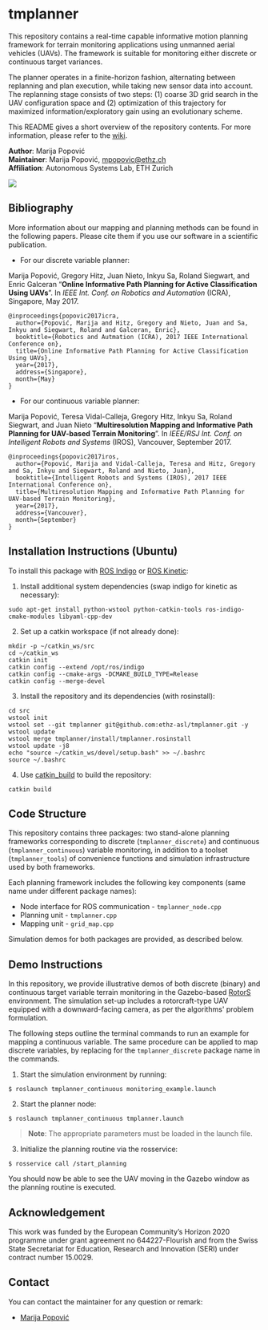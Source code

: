 # tmplanner
This repository contains a real-time capable informative motion planning framework for terrain monitoring applications using unmanned aerial vehicles (UAVs). The framework is suitable for monitoring either discrete or continuous target variances.

The planner operates in a finite-horizon fashion, alternating between replanning and plan execution, while taking new sensor data into account. The replanning stage consists of two steps: (1) coarse 3D grid search in the UAV configuration space and (2) optimization of this trajectory for maximized information/exploratory gain using an evolutionary scheme.

This README gives a short overview of the repository contents. For more information, please refer to the [wiki](https://github.com/ethz-asl/tmplanner/wiki).

**Author**: Marija Popović  
**Maintainer**: Marija Popović, mpopovic@ethz.ch  
**Affiliation**: Autonomous Systems Lab, ETH Zurich

![]("https://i.imgur.com/AE2SzrI.jpg")

## Bibliography

More information about our mapping and planning methods can be found in the following papers. Please cite them if you use our software in a scientific publication.

* For our discrete variable planner:

Marija Popović, Gregory Hitz, Juan Nieto, Inkyu Sa, Roland Siegwart, and Enric Galceran “**Online Informative Path Planning for Active Classification Using UAVs**”. In *IEEE Int. Conf. on Robotics and Automation* (ICRA), Singapore, May 2017.
```
@inproceedings{popovic2017icra,
  author={Popović, Marija and Hitz, Gregory and Nieto, Juan and Sa, Inkyu and Siegwart, Roland and Galceran, Enric},
  booktitle={Robotics and Autmation (ICRA), 2017 IEEE International Conference on},
  title={Online Informative Path Planning for Active Classification Using UAVs},
  year={2017},
  address={Singapore},
  month={May}
}
```

* For our continuous variable planner:

Marija Popović, Teresa Vidal-Calleja, Gregory Hitz, Inkyu Sa, Roland Siegwart, and Juan Nieto “**Multiresolution Mapping and Informative Path Planning for UAV-based Terrain Monitoring**”. In *IEEE/RSJ Int. Conf. on Intelligent Robots and Systems* (IROS), Vancouver, September 2017.
```
@inproceedings{popovic2017iros,
  author={Popović, Marija and Vidal-Calleja, Teresa and Hitz, Gregory and Sa, Inkyu and Siegwart, Roland and Nieto, Juan},
  booktitle={Intelligent Robots and Systems (IROS), 2017 IEEE International Conference on},
  title={Multiresolution Mapping and Informative Path Planning for UAV-based Terrain Monitoring},
  year={2017},
  address={Vancouver},
  month={September}
}
```

## Installation Instructions (Ubuntu)
To install this package with [ROS Indigo](http://wiki.ros.org/indigo/Installation/Ubuntu) or [ROS Kinetic](http://wiki.ros.org/kinetic/Installation/Ubuntu):

1. Install additional system dependencies (swap indigo for kinetic as necessary):

```
sudo apt-get install python-wstool python-catkin-tools ros-indigo-cmake-modules libyaml-cpp-dev
```

2. Set up a catkin workspace (if not already done):

```
mkdir -p ~/catkin_ws/src
cd ~/catkin_ws
catkin init
catkin config --extend /opt/ros/indigo
catkin config --cmake-args -DCMAKE_BUILD_TYPE=Release
catkin config --merge-devel
```

3. Install the repository and its dependencies (with rosinstall):

```
cd src
wstool init
wstool set --git tmplanner git@github.com:ethz-asl/tmplanner.git -y
wstool update
wstool merge tmplanner/install/tmplanner.rosinstall
wstool update -j8
echo "source ~/catkin_ws/devel/setup.bash" >> ~/.bashrc
source ~/.bashrc
```

4. Use [catkin_build](http://catkin-tools.readthedocs.io/en/latest/verbs/catkin_build.html) to build the repository:

```
catkin build
```

## Code Structure

This repository contains three packages: two stand-alone planning frameworks corresponding to discrete (``tmplanner_discrete``) and continuous (``tmplanner_continuous``) variable monitoring, in addition to a toolset (``tmplanner_tools``) of convenience functions and simulation infrastructure used by both frameworks.

Each planning framework includes the following key components (same name under different package names):

* Node interface for ROS communication - ``tmplanner_node.cpp``
* Planning unit - ``tmplanner.cpp``
* Mapping unit - ``grid_map.cpp``

Simulation demos for both packages are provided, as described below.


## Demo Instructions
In this repository, we provide illustrative demos of both discrete (binary) and continuous target variable terrain monitoring in the Gazebo-based [RotorS](https://github.com/ethz-asl/rotors_simulator/wiki) environment. The simulation set-up includes a rotorcraft-type UAV equipped with a downward-facing camera, as per the algorithms' problem formulation.

The following steps outline the terminal commands to run an example for mapping a continuous variable. The same procedure can be applied to map discrete variables, by replacing for the ``tmplanner_discrete`` package name in the commands.

1. Start the simulation environment by running:

 ```
 $ roslaunch tmplanner_continuous monitoring_example.launch
 ```
 
 2. Start the planner node:
 
  ```
 $ roslaunch tmplanner_continuous tmplanner.launch
 ```
 
   > **Note**: The appropriate parameters must be loaded in the launch file.
 
 3. Initialize the planning routine via the rosservice:
 
  ```
 $ rosservice call /start_planning
 ```
You should now be able to see the UAV moving in the Gazebo window as the planning routine is executed.
 
## Acknowledgement

This work was funded by the European Community’s Horizon 2020 programme under grant agreement no 644227-Flourish and from the Swiss State Secretariat for Education, Research and Innovation (SERI) under contract number 15.0029.

## Contact

You can contact the maintainer for any question or remark:
* [Marija Popović](mailto:mpopovic@ethz.ch)

